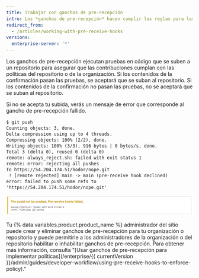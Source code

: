 ```yaml
---
title: Trabajar con ganchos de pre-recepción
intro: Los *ganchos de pre-recepción* hacen cumplir las reglas para las contribuciones antes de que las confirmaciones se puedan subir a un repositorio.
redirect_from:
  - /articles/working-with-pre-receive-hooks
versions:
  enterprise-server: '*'
---
```


Los ganchos de pre-recepción ejecutan pruebas en código que se suben a un repositorio para asegurar que las contribuciones cumplan con las políticas del repositorio o de la organización. Si los contenidos de la confirmación pasan las pruebas, se aceptará que se suban al repositorio. Si los contenidos de la confirmación no pasan las pruebas, no se aceptará que se suban al repositorio.

Si no se acepta tu subida, verás un mensaje de error que corresponde al gancho de pre-recepción fallido.

```shell
$ git push
Counting objects: 3, done.
Delta compression using up to 4 threads.
Compressing objects: 100% (2/2), done.
Writing objects: 100% (3/3), 916 bytes | 0 bytes/s, done.
Total 3 (delta 0), reused 0 (delta 0)
remote: always_reject.sh: failed with exit status 1
remote: error: rejecting all pushes
To https://54.204.174.51/hodor/nope.git
 ! [remote rejected] main -> main (pre-receive hook declined)
error: failed to push some refs to 'https://54.204.174.51/hodor/nope.git'
```

![Mensaje de error para gancho de pre-recepción fallido](/assets/images/help/pull_requests/pre-receive-hook-failed-error.png)

Tu {% data variables.product.product_name %} administrador del sitio puede crear y eliminar ganchos de pre-recepción para tu organización o repositorio y puede permitirle a los administradores de la organización o del repositorio habilitar o inhabilitar ganchos de pre-recepción. Para obtener más información, consulta "[Usar ganchos de pre-recepción para implementar políticas](/enterprise/{{ currentVersion }}/admin/guides/developer-workflow/using-pre-receive-hooks-to-enforce-policy)."
